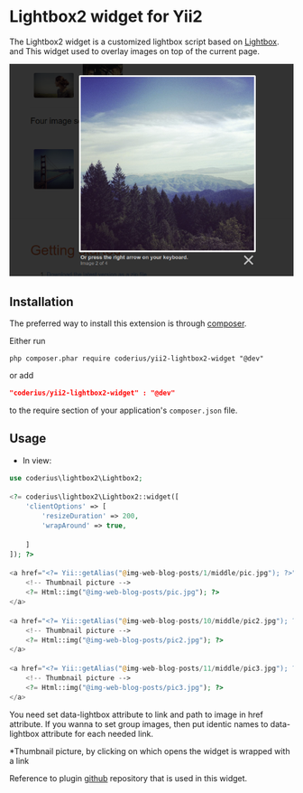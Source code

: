 Lightbox2 widget for Yii2
=========================
The Lightbox2 widget is a customized lightbox script based on [Lightbox](https://lokeshdhakar.com/projects/lightbox2/). and 
This widget used to overlay images on top of the current page. 

![alt text](https://github.com/coderius/github-images/blob/master/pic1.png "Description goes here")

Installation
------------
The preferred way to install this extension is through [composer](http://getcomposer.org/download/).

Either run

```
php composer.phar require coderius/yii2-lightbox2-widget "@dev"
```

or add

```json
"coderius/yii2-lightbox2-widget" : "@dev"
```

to the require section of your application's `composer.json` file.

Usage
-----
* In view:

```php
use coderius\lightbox2\Lightbox2;

<?= coderius\lightbox2\Lightbox2::widget([
    'clientOptions' => [
        'resizeDuration' => 200,
        'wrapAround' => true,
        
    ]
]); ?>

<a href="<?= Yii::getAlias("@img-web-blog-posts/1/middle/pic.jpg"); ?>" data-lightbox="roadtrip" data-title="some title" data-alt="some alt">
    <!-- Thumbnail picture -->
    <?= Html::img("@img-web-blog-posts/pic.jpg"); ?>
</a>

<a href="<?= Yii::getAlias("@img-web-blog-posts/10/middle/pic2.jpg"); ?>" data-lightbox="roadtrip">
    <!-- Thumbnail picture -->
    <?= Html::img("@img-web-blog-posts/pic2.jpg"); ?>
</a>

<a href="<?= Yii::getAlias("@img-web-blog-posts/11/middle/pic3.jpg"); ?>" data-lightbox="roadtrip">
    <!-- Thumbnail picture -->
    <?= Html::img("@img-web-blog-posts/pic3.jpg"); ?>
</a>

```
You need set data-lightbox attribute to link and path to image in href attribute. If you wanna 
to set group images, then put identic names to data-lightbox attribute for each needed link. 

*Thumbnail picture, by clicking on which opens the widget is wrapped with a link
 


Reference to plugin [github](https://github.com/lokesh/lightbox2/) repository that is used in this widget.